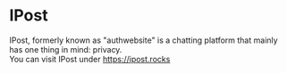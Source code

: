 # IPost
IPost, formerly known as "authwebsite" is a chatting platform that mainly has one thing in mind: privacy.  
You can visit IPost under https://ipost.rocks